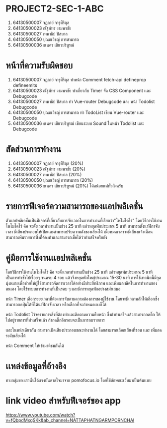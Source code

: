 # PROJECT2-SEC-1-ABC

1. 64130500007 จฏลาย์ จารุศิริกุล
2. 64130500023 ณัฐภัทร งามพรชัย
3. 64130500027 เทพาธิป ปัสบาล
4. 64130500050 ปุณณวิชญ์ การสามารถ
5. 64130500036 ธเนศร เขียวบริบูรณ์


# หน้าที่ความรับผิดชอบ

1. 64130500007 จฏลาย์ จารุศิริกุล ทำหน้า Comment fetch-api defineprop defineemits
2. 64130500023 ณัฐภัทร งามพรชัย ทำเกี่ยวกับ Timer จัด CSS Component เเละ Debugcode
3. 64130500027 เทพาธิป ปัสบาล ทำ Vue-router Debugcode เเละ หน้า Todolist Debugcode
4. 64130500050 ปุณณวิชญ์ การสามารถ ทำ TodoList เขียน Vue-router เเละ Debugcode
5. 64130500036 ธเนศร เขียวบริบูรณ์ เขียนระบบ Sound ในหน้า Todolist เเละ Debugcode

# สัดส่วนการทำงาน

1. 64130500007 จฏลาย์ จารุศิริกุล (20%)
2. 64130500023 ณัฐภัทร งามพรชัย (20%)
3. 64130500027 เทพาธิป ปัสบาล (20%)
4. 64130500050 ปุณณวิชญ์ การสามารถ (20%)
5. 64130500036 ธเนศร เขียวบริบูรณ์ (20%) 
โค้ดน้อยเเต่ทั่วถึงครับ

# รายการฟีเจอร์ความสามารถของเเอปพลิเคชั่น
ตัวเเอปพลิเคชั่นเป็นฟีเจอร์ที่เกี่ยวกับการจับเวลาในการทำงานที่เรียกว่า"โพโมโดโร่" โดยวิธีการใช้งานโพโมโดโร่ คือ จะตั้งเวลาทำงานเป็นช่วง 25 นาที แล้วหยุดพักประมาณ 5 นาที
สามารถตั้งนาฬิกาจับเวลา มีเสียงประกอบให้เปิดเเละสามารถปรับความดังของเสียงได้ เมื่อหมดเวลาจะมีเสียงเเจ้งเตือน สามารถเพิ่มรายการสิ่งที่ต้องทำเเละสามารถเช็คได้ว่าทำเสร็จหรือยัง

# คู่มือการใช้งานเเอปพลิเคชั่น
โดยวิธีการใช้งานโพโมโดโร่ คือ จะตั้งเวลาทำงานเป็นช่วง 25 นาที แล้วหยุดพักประมาณ 5 นาที เป็นการทำซ้ำไปเรื่อยๆ จนครบ 4 รอบ แล้วจึงหยุดพักใหญ่ประมาณ 15-30 นาที
การใช้เทคนิคนี้มีจุดมุ่งหมายเพื่อช่วยให้ผู้ใช้สามารถจัดการเวลาได้อย่างมีประสิทธิภาพ และเพิ่มผลผลิตในการทำงานของตนเอง โดยใช้ระบบการทำงานที่เป็นรอบ ๆ และมีการหยุดพักอย่างสม่ำเสมอ

หน้า Timer เลือกระยะเวลาที่ต้องการจับตามความต้องการของผู้ใช้งาน โดยจะมีเวลาหลักให้เลือกซึ่งสามารถกดปุ่มใต้ที่ใต้นาฬิกาจับเวลา หรือเลือกที่จะกำหนดเองก็ได้

หน้า Todolist ไว้จดรายการสิ่งที่ต้องทำเเละติดตามความคืบหน้า ซึ่งถ้าทำเสร็จเเล้วสามารถกดติ๊ก ให้ไปอยู่รายการที่ทำเสร็จเเล้ว ถ้ากดติ๊กอีกรอบจะเป็นการลบรายการ

เเละในหน้าเดียวกัน สามารถเปิดเสียงประกอบขณะทำงานได้ โดยสามารถเลือกเสียงที่ชอบ เเละ เพิ่มลดระดับเสียงได้

หน้า Comment ให้เข้ามาติชมกันได้

# เเหล่งข้อมูลที่อ้างอิง
ทางกลุ่มของเรานั้นได้เเรงบันดาลใจมาจาก pomofocus.io โดยใช้ลักษณะเว็บมาเป็นต้นเเบบ

# link video สำหรับฟีเจอร์ของ app
https://www.youtube.com/watch?v=fQbpdMxgSKk&ab_channel=NATTAPHATNGARMPORNCHAI
